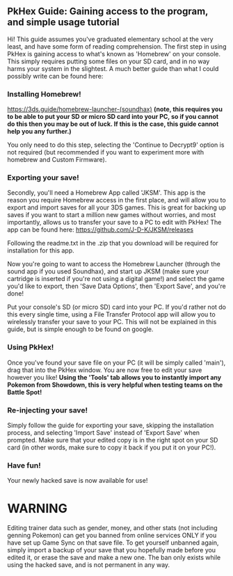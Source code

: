 ## PkHex Guide: Gaining access to the program, and simple usage tutorial

Hi! This guide assumes you've graduated elementary school at the very least, and have some form of reading comprehension. The first step in using PkHex is gaining access to what's known as 'Homebrew' on your console. This simply requires putting some files on your SD card, and in no way harms your system in the slightest. A much better guide than what I could possibly write can be found here:

### Installing Homebrew!

https://3ds.guide/homebrew-launcher-(soundhax) **(note, this requires you to be able to put your SD or micro SD card into your PC, so if you cannot do this then you may be out of luck. If this is the case, this guide cannot help you any further.)**

You only need to do this step, selecting the 'Continue to Decrypt9' option is not required (but recommended if you want to experiment more with homebrew and Custom Firmware).

### Exporting your save!

Secondly, you'll need a Homebrew App called 'JKSM'. This app is the reason you require Homebrew access in the first place, and will allow you to export and import saves for all your 3DS games. This is great for backing up saves if you want to start a million new games without worries, and most importantly, allows us to transfer your save to a PC to edit with PkHex! The app can be found here: https://github.com/J-D-K/JKSM/releases

Following the readme.txt in the .zip that you download will be required for installation for this app.

Now you're going to want to access the Homebrew Launcher (through the sound app if you used Soundhax), and start up JKSM (make sure your cartridge is inserted if you're not using a digital game!) and select the game you'd like to export, then 'Save Data Options', then 'Export Save', and you're done!

Put your console's SD (or micro SD) card into your PC. If you'd rather not do this every single time, using a File Transfer Protocol app will allow you to wirelessly transfer your save to your PC. This will not be explained in this guide, but is simple enough to be found on google.

### Using PkHex!

Once you've found your save file on your PC (it will be simply called 'main'), drag that into the PkHex window. You are now free to edit your save however you like! **Using the 'Tools' tab allows you to instantly import any Pokemon from Showdown, this is very helpful when testing teams on the Battle Spot!**

### Re-injecting your save!

Simply follow the guide for exporting your save, skipping the installation process, and selecting 'Import Save' instead of 'Export Save' when prompted. Make sure that your edited copy is in the right spot on your SD card (in other words, make sure to copy it back if you put it on your PC!).

### Have fun!

Your newly hacked save is now available for use!


# WARNING

Editing trainer data such as gender, money, and other stats (not including genning Pokemon) can get you banned from online services ONLY if you have set up Game Sync on that save file. To get yourself unbanned again, simply import a backup of your save that you hopefully made before you edited it, or erase the save and make a new one. The ban only exists while using the hacked save, and is not permanent in any way.
